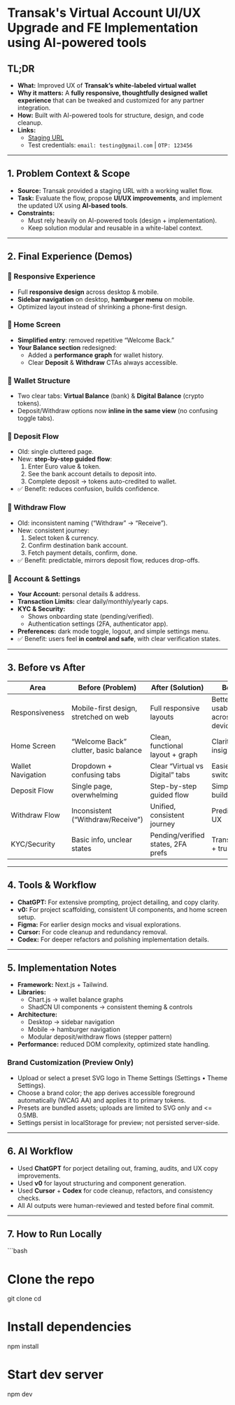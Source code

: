 # Transak's Virtual Account UI/UX Upgrade and FE Implementation using AI-powered tools

## TL;DR
- **What:** Improved UX of **Transak’s white-labeled virtual wallet** 
- **Why it matters:** A **fully responsive, thoughtfully designed wallet experience** that can be tweaked and customized for any partner integration.  
- **How:** Built with AI-powered tools for structure, design, and code cleanup.  
- **Links:**  
  - [Staging URL](https://transak-abhinav.vercel.app/)  
  - Test credentials: `email: testing@gmail.com` | `OTP: 123456`  

---

## 1. Problem Context & Scope
- **Source:** Transak provided a staging URL with a working wallet flow.  
- **Task:** Evaluate the flow, propose **UI/UX improvements**, and implement the updated UX using **AI-based tools**.  
- **Constraints:**  
  - Must rely heavily on AI-powered tools (design + implementation).  
  - Keep solution modular and reusable in a white-label context.  

---

## 2. Final Experience (Demos)

### 🔹 Responsive Experience
- Full **responsive design** across desktop & mobile.  
- **Sidebar navigation** on desktop, **hamburger menu** on mobile.  
- Optimized layout instead of shrinking a phone-first design.  

### 🔹 Home Screen
- **Simplified entry**: removed repetitive “Welcome Back.”  
- **Your Balance section** redesigned:
  - Added a **performance graph** for wallet history.  
  - Clear **Deposit** & **Withdraw** CTAs always accessible.  

### 🔹 Wallet Structure
- Two clear tabs: **Virtual Balance** (bank) & **Digital Balance** (crypto tokens).  
- Deposit/Withdraw options now **inline in the same view** (no confusing toggle tabs).  

### 🔹 Deposit Flow
- Old: single cluttered page.  
- New: **step-by-step guided flow**:
  1. Enter Euro value & token.  
  2. See the bank account details to deposit into.  
  3. Complete deposit → tokens auto-credited to wallet.  
- ✅ Benefit: reduces confusion, builds confidence.  

### 🔹 Withdraw Flow
- Old: inconsistent naming (“Withdraw” → “Receive”).  
- New: consistent journey:  
  1. Select token & currency.  
  2. Confirm destination bank account.  
  3. Fetch payment details, confirm, done.  
- ✅ Benefit: predictable, mirrors deposit flow, reduces drop-offs.  

### 🔹 Account & Settings
- **Your Account:** personal details & address.  
- **Transaction Limits:** clear daily/monthly/yearly caps.  
- **KYC & Security:**
  - Shows onboarding state (pending/verified).  
  - Authentication settings (2FA, authenticator app).  
- **Preferences:** dark mode toggle, logout, and simple settings menu.  
- ✅ Benefit: users feel **in control and safe**, with clear verification states.  

---

## 3. Before vs After

| Area | Before (Problem) | After (Solution) | Benefit |
|------|------------------|------------------|---------|
| Responsiveness | Mobile-first design, stretched on web | Full responsive layouts | Better usability across devices |
| Home Screen | “Welcome Back” clutter, basic balance | Clean, functional layout + graph | Clarity + insight |
| Wallet Navigation | Dropdown + confusing tabs | Clear “Virtual vs Digital” tabs | Easier switching |
| Deposit Flow | Single page, overwhelming | Step-by-step guided flow | Simpler, builds trust |
| Withdraw Flow | Inconsistent (“Withdraw/Receive”) | Unified, consistent journey | Predictable UX |
| KYC/Security | Basic info, unclear states | Pending/verified states, 2FA prefs | Transparency + trust |

---

## 4. Tools & Workflow
- **ChatGPT:** For extensive prompting, project detailing, and copy clarity.  
- **v0:** For project scaffolding, consistent UI components, and home screen setup.  
- **Figma:** For earlier design mocks and visual explorations.  
- **Cursor:** For code cleanup and redundancy removal.  
- **Codex:** For deeper refactors and polishing implementation details.  

---

## 5. Implementation Notes
- **Framework:** Next.js + Tailwind.  
- **Libraries:**  
  - Chart.js → wallet balance graphs  
  - ShadCN UI components → consistent theming & controls  
- **Architecture:**  
  - Desktop → sidebar navigation  
  - Mobile → hamburger navigation  
  - Modular deposit/withdraw flows (stepper pattern)  
- **Performance:** reduced DOM complexity, optimized state handling.  

### Brand Customization (Preview Only)
- Upload or select a preset SVG logo in Theme Settings (Settings • Theme Settings).
- Choose a brand color; the app derives accessible foreground automatically (WCAG AA) and applies it to primary tokens.
- Presets are bundled assets; uploads are limited to SVG only and <= 0.5MB.
- Settings persist in localStorage for preview; not persisted server-side.

---

## 6. AI Workflow
- Used **ChatGPT** for porject detailing out, framing, audits, and UX copy improvements.  
- Used **v0** for layout structuring and component generation.
- Used **Cursor** + **Codex** for code cleanup, refactors, and consistency checks.  
- All AI outputs were human-reviewed and tested before final commit.  

---

## 7. How to Run Locally
\`\`\`bash
# Clone the repo
git clone <repo-url>
cd <repo-folder>

# Install dependencies
npm install

# Start dev server
npm dev
